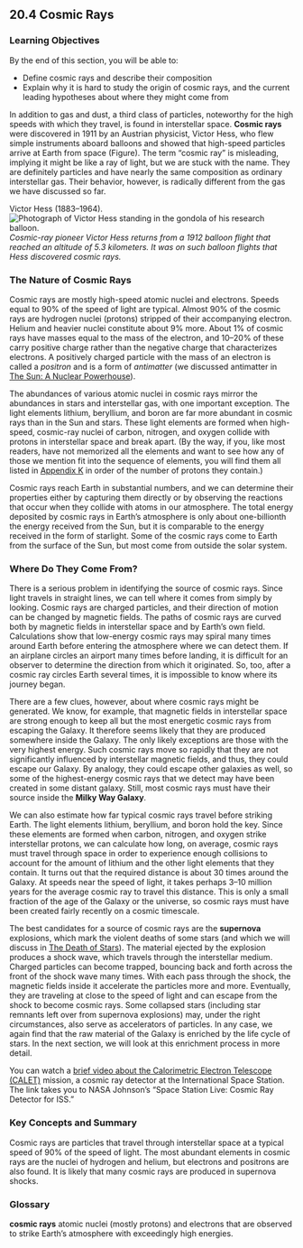 ##  20.4 Cosmic Rays 

### Learning Objectives

By the end of this section, you will be able to:

  - Define cosmic rays and describe their composition
  - Explain why it is hard to study the origin of cosmic rays, and the current leading hypotheses about where they might come from

In addition to gas and dust, a third class of particles, noteworthy for the high speeds with which they travel, is found in interstellar space. **Cosmic rays** were discovered in 1911 by an Austrian physicist, Victor Hess, who flew simple instruments aboard balloons and showed that high-speed particles arrive at Earth from space (Figure). The term “cosmic ray” is misleading, implying it might be like a ray of light, but we are stuck with the name. They are definitely particles and have nearly the same composition as ordinary interstellar gas. Their behavior, however, is radically different from the gas we have discussed so far.

Victor Hess (1883–1964). ![Photograph of Victor Hess standing in the gondola of his research balloon.][1] _Cosmic-ray pioneer Victor Hess returns from a 1912 balloon flight that reached an altitude of 5.3 kilometers. It was on such balloon flights that Hess discovered cosmic rays._

### The Nature of Cosmic Rays

Cosmic rays are mostly high-speed atomic nuclei and electrons. Speeds equal to 90% of the speed of light are typical. Almost 90% of the cosmic rays are hydrogen nuclei (protons) stripped of their accompanying electron. Helium and heavier nuclei constitute about 9% more. About 1% of cosmic rays have masses equal to the mass of the electron, and 10–20% of these carry positive charge rather than the negative charge that characterizes electrons. A positively charged particle with the mass of an electron is called a _positron_ and is a form of _antimatter_ (we discussed antimatter in [The Sun: A Nuclear Powerhouse][2]).

The abundances of various atomic nuclei in cosmic rays mirror the abundances in stars and interstellar gas, with one important exception. The light elements lithium, beryllium, and boron are far more abundant in cosmic rays than in the Sun and stars. These light elements are formed when high-speed, cosmic-ray nuclei of carbon, nitrogen, and oxygen collide with protons in interstellar space and break apart. (By the way, if you, like most readers, have not memorized all the elements and want to see how any of those we mention fit into the sequence of elements, you will find them all listed in [Appendix K][3] in order of the number of protons they contain.)

Cosmic rays reach Earth in substantial numbers, and we can determine their properties either by capturing them directly or by observing the reactions that occur when they collide with atoms in our atmosphere. The total energy deposited by cosmic rays in Earth’s atmosphere is only about one-billionth the energy received from the Sun, but it is comparable to the energy received in the form of starlight. Some of the cosmic rays come to Earth from the surface of the Sun, but most come from outside the solar system.

### Where Do They Come From?

There is a serious problem in identifying the source of cosmic rays. Since light travels in straight lines, we can tell where it comes from simply by looking. Cosmic rays are charged particles, and their direction of motion can be changed by magnetic fields. The paths of cosmic rays are curved both by magnetic fields in interstellar space and by Earth’s own field. Calculations show that low-energy cosmic rays may spiral many times around Earth before entering the atmosphere where we can detect them. If an airplane circles an airport many times before landing, it is difficult for an observer to determine the direction from which it originated. So, too, after a cosmic ray circles Earth several times, it is impossible to know where its journey began.

There are a few clues, however, about where cosmic rays might be generated. We know, for example, that magnetic fields in interstellar space are strong enough to keep all but the most energetic cosmic rays from escaping the Galaxy. It therefore seems likely that they are produced somewhere inside the Galaxy. The only likely exceptions are those with the very highest energy. Such cosmic rays move so rapidly that they are not significantly influenced by interstellar magnetic fields, and thus, they could escape our Galaxy. By analogy, they could escape other galaxies as well, so some of the highest-energy cosmic rays that we detect may have been created in some distant galaxy. Still, most cosmic rays must have their source inside the **Milky Way Galaxy**.

We can also estimate how far typical cosmic rays travel before striking Earth. The light elements lithium, beryllium, and boron hold the key. Since these elements are formed when carbon, nitrogen, and oxygen strike interstellar protons, we can calculate how long, on average, cosmic rays must travel through space in order to experience enough collisions to account for the amount of lithium and the other light elements that they contain. It turns out that the required distance is about 30 times around the Galaxy. At speeds near the speed of light, it takes perhaps 3–10 million years for the average cosmic ray to travel this distance. This is only a small fraction of the age of the Galaxy or the universe, so cosmic rays must have been created fairly recently on a cosmic timescale.

The best candidates for a source of cosmic rays are the **supernova** explosions, which mark the violent deaths of some stars (and which we will discuss in [The Death of Stars][4]). The material ejected by the explosion produces a shock wave, which travels through the interstellar medium. Charged particles can become trapped, bouncing back and forth across the front of the shock wave many times. With each pass through the shock, the magnetic fields inside it accelerate the particles more and more. Eventually, they are traveling at close to the speed of light and can escape from the shock to become cosmic rays. Some collapsed stars (including star remnants left over from supernova explosions) may, under the right circumstances, also serve as accelerators of particles. In any case, we again find that the raw material of the Galaxy is enriched by the life cycle of stars. In the next section, we will look at this enrichment process in more detail.

You can watch a [brief video about the Calorimetric Electron Telescope (CALET)][5] mission, a cosmic ray detector at the International Space Station. The link takes you to NASA Johnson’s “Space Station Live: Cosmic Ray Detector for ISS.”

### Key Concepts and Summary

Cosmic rays are particles that travel through interstellar space at a typical speed of 90% of the speed of light. The most abundant elements in cosmic rays are the nuclei of hydrogen and helium, but electrons and positrons are also found. It is likely that many cosmic rays are produced in supernova shocks.

### Glossary

**cosmic rays** atomic nuclei (mostly protons) and electrons that are observed to strike Earth’s atmosphere with exceedingly high energies. 

   [1]: https://cnx.org/resources/4a7c8b97e0ca2df9e3a90c03ac51d4c3dc13d2b2/OSC_Astro_20_04_Victor.jpg
   [2]: /contents/2e737be8-ea65-48c3-aa0a-9f35b4c6a966@14.4:3e4a13f1-3aeb-4fe2-b9f5-dc354139c29f@3
   [3]: /contents/2e737be8-ea65-48c3-aa0a-9f35b4c6a966@14.4:55ecd3c3-0cdc-482c-8e2f-ec853554054d@4
   [4]: /contents/2e737be8-ea65-48c3-aa0a-9f35b4c6a966@14.4:8e460daa-be2b-47de-9d38-ab4c21865a8a@3
   [5]: https://openstax.org/l/30CALETvid

